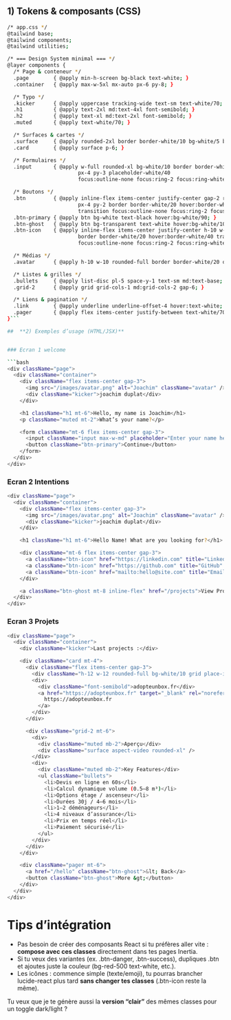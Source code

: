 ## 1) Tokens & composants (CSS)

````bash
/* app.css */
@tailwind base;
@tailwind components;
@tailwind utilities;

/* === Design System minimal === */
@layer components {
  /* Page & conteneur */
  .page        { @apply min-h-screen bg-black text-white; }
  .container   { @apply max-w-5xl mx-auto px-6 py-8; }

  /* Typo */
  .kicker      { @apply uppercase tracking-wide text-sm text-white/70; }
  .h1          { @apply text-2xl md:text-4xl font-semibold; }
  .h2          { @apply text-xl md:text-2xl font-semibold; }
  .muted       { @apply text-white/70; }

  /* Surfaces & cartes */
  .surface     { @apply rounded-2xl border border-white/10 bg-white/5 backdrop-blur-sm; }
  .card        { @apply surface p-6; }

  /* Formulaires */
  .input       { @apply w-full rounded-xl bg-white/10 border border-white/20
                       px-4 py-3 placeholder-white/40
                       focus:outline-none focus:ring-2 focus:ring-white/30; }

  /* Boutons */
  .btn         { @apply inline-flex items-center justify-center gap-2 rounded-xl
                       px-4 py-2 border border-white/20 hover:border-white/40
                       transition focus:outline-none focus:ring-2 focus:ring-white/30; }
  .btn-primary { @apply btn bg-white text-black hover:bg-white/90; }
  .btn-ghost   { @apply btn bg-transparent text-white hover:bg-white/10; }
  .btn-icon    { @apply inline-flex items-center justify-center h-10 w-10 rounded-lg
                       border border-white/20 hover:border-white/40 transition
                       focus:outline-none focus:ring-2 focus:ring-white/30; }

  /* Médias */
  .avatar      { @apply h-10 w-10 rounded-full border border-white/20 object-cover; }

  /* Listes & grilles */
  .bullets     { @apply list-disc pl-5 space-y-1 text-sm md:text-base; }
  .grid-2      { @apply grid grid-cols-1 md:grid-cols-2 gap-6; }

  /* Liens & pagination */
  .link        { @apply underline underline-offset-4 hover:text-white; }
  .pager       { @apply flex items-center justify-between text-white/70; }
}```

##  **2) Exemples d’usage (HTML/JSX)**


### Ecran 1 welcome

```bash
<div className="page">
  <div className="container">
    <div className="flex items-center gap-3">
      <img src="/images/avatar.png" alt="Joachim" className="avatar" />
      <div className="kicker">joachim duplat</div>
    </div>

    <h1 className="h1 mt-6">Hello, my name is Joachim</h1>
    <p className="muted mt-2">What’s your name?</p>

    <form className="mt-6 flex items-center gap-3">
      <input className="input max-w-md" placeholder="Enter your name here" />
      <button className="btn-primary">Continue</button>
    </form>
  </div>
</div>
````

### Ecran 2 Intentions

```bash
<div className="page">
  <div className="container">
    <div className="flex items-center gap-3">
      <img src="/images/avatar.png" alt="Joachim" className="avatar" />
      <div className="kicker">joachim duplat</div>
    </div>

    <h1 className="h1 mt-6">Hello Name! What are you looking for?</h1>

    <div className="mt-6 flex items-center gap-3">
      <a className="btn-icon" href="https://linkedin.com" title="LinkedIn" aria-label="LinkedIn">in</a>
      <a className="btn-icon" href="https://github.com" title="GitHub" aria-label="GitHub">GH</a>
      <a className="btn-icon" href="mailto:hello@site.com" title="Email" aria-label="Email">@</a>
    </div>

    <a className="btn-ghost mt-8 inline-flex" href="/projects">View Projects</a>
  </div>
</div>
```

### Ecran 3 Projets

```bash
<div className="page">
  <div className="container">
    <div className="kicker">Last projects :</div>

    <div className="card mt-4">
      <div className="flex items-center gap-3">
        <div className="h-12 w-12 rounded-full bg-white/10 grid place-items-center text-xl">🌐</div>
        <div>
          <div className="font-semibold">adopteunbox.fr</div>
          <a href="https://adopteunbox.fr" target="_blank" rel="noreferrer" className="link">
            https://adopteunbox.fr
          </a>
        </div>
      </div>

      <div className="grid-2 mt-6">
        <div>
          <div className="muted mb-2">Aperçu</div>
          <div className="surface aspect-video rounded-xl" />
        </div>
        <div>
          <div className="muted mb-2">Key Features</div>
          <ul className="bullets">
            <li>Devis en ligne en 60s</li>
            <li>Calcul dynamique volume (0.5–8 m³)</li>
            <li>Options étage / ascenseur</li>
            <li>Durées 30j / 4–6 mois</li>
            <li>1–2 déménageurs</li>
            <li>4 niveaux d’assurance</li>
            <li>Prix en temps réel</li>
            <li>Paiement sécurisé</li>
          </ul>
        </div>
      </div>
    </div>

    <div className="pager mt-6">
      <a href="/hello" className="btn-ghost">&lt; Back</a>
      <button className="btn-ghost">More &gt;</button>
    </div>
  </div>
</div>
```

# **Tips d’intégration**

-   Pas besoin de créer des composants React si tu préfères aller vite : **compose avec ces classes** directement dans tes pages Inertia.
-   Si tu veux des variantes (ex. .btn-danger, .btn-success), dupliques .btn et ajoutes juste la couleur (bg-red-500 text-white, etc.).
-   Les icônes : commence simple (texte/emoji), tu pourras brancher lucide-react plus tard **sans changer tes classes** (.btn-icon reste la même).

Tu veux que je te génère aussi la **version “clair”** des mêmes classes pour un toggle dark/light ?
